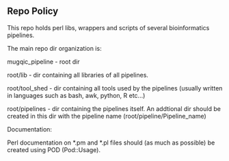 Repo Policy
-------------------

This repo holds perl libs, wrappers and scripts of several bioinformatics pipelines.

The main repo dir organization is:

mugqic_pipeline  -  root dir

root/lib       - dir containing all libraries of all pipelines. 

root/tool_shed - dir containing all tools used by the pipelines (usually written in languages such as bash, awk, python, R etc...)

root/pipelines - dir containing the pipelines itself. An addtional dir should be created in this dir with the pipeline name (root/pipeline/Pipeline_name)



Documentation:

Perl documentation on *.pm and *.pl files should (as much as possible) be created using POD (Pod::Usage). 


